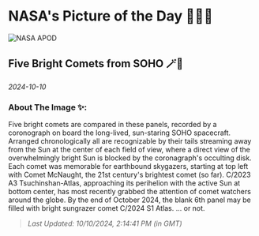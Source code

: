 
# NASA's Picture of the Day 🧑‍🚀💫

  ![NASA APOD](https://apod.nasa.gov/apod/image/2410/SohoKy3.jpg)
  
  ## Five Bright Comets from SOHO 🪄🌌
  
  _2024-10-10_
  
  ### About The Image ✨: 
  
  Five bright comets are compared in these panels, recorded by a coronograph on board the long-lived, sun-staring SOHO spacecraft. Arranged chronologically all are recognizable by their tails streaming away from the Sun at the center of each field of view, where a direct view of the overwhelmingly bright Sun is blocked by the coronagraph's occulting disk. Each comet was memorable for earthbound skygazers, starting at top left with Comet McNaught, the 21st century's brightest comet (so far). C/2023 A3 Tsuchinshan-Atlas, approaching its perihelion with the active Sun at bottom center, has most recently grabbed the attention of comet watchers around the globe. By the end of October 2024, the blank 6th panel may be filled with bright sungrazer comet C/2024 S1 Atlas. ... or not.
  
  
  
  > _Last Updated: 10/10/2024, 2:14:41 PM (in GMT)_
  
